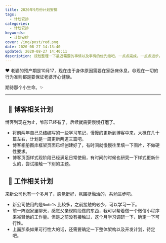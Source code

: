 ```yaml
---
title: 2020年9月份计划安排
tags:
  - 计划安排
categories:
  - 计划安排
keywords:
  - 计划安排
cover: /img/post/red.png
date: 2020-08-27 14:13:40
updated: 2020-08-27 14:40:11
description: 规划整理一下最近需要的事情以及事情的优先级吧，一点点完成，一点点进步。
---
```


:heart: 老婆的预产期是10月17，现在由于身体原因需要在家卧床休息，:smile:现在一切的行为准则都是要保证老婆开心健康。

期待那个小生命。:sparkles:

---


## &nbsp; :book: 博客相关计划

博客到现在为止，雏形已经有了，后续就需要慢慢打磨了。

- 将前两年自己总结编写的一些学习笔记，慢慢的更新到博客中来，大概在几十篇左右，计划是一周更新两道三篇吧。
- 博客相册图库框架页面已经创建好了，有时间就慢慢往里填一下图片，不做硬性要求。
- 博客页面样式现阶段已经满足日常使用，有时间的时候也研究一下样式更新什么的，尝试接触一下别的主题。

## &nbsp; :muscle:  工作相关计划

来新公司也有一个多月了，感觉挺好，氛围挺融洽的，共勉进步吧。

- 新公司使用的是`NodeJs` 比较多，之前接触的较少，可以学习一下。
- 前一阵跟家里聊天，感觉父亲现阶段做的东西，我可以帮着做一个微信小程序来减轻他的工作量。但是之前没有接触过，这个月学习调研一下，确定一下可行性。
- 上面那条如果可行性大的话，还需要确定一下整体架构以及开发计划，待定吧。
